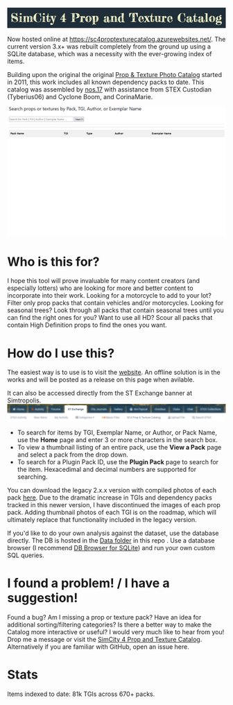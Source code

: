 ![Header](wwwroot/img/head.jpg)

Now hosted online at https://sc4proptexturecatalog.azurewebsites.net/. The current version 3.x+ was rebuilt completely from the ground up using a SQLite database, which was a necessity with the ever-growing index of items.

Building upon the original the original [Prop & Texture Photo Catalog](https://sc4devotion.com/forums/index.php?board=415.0) started in 2011, this work includes all known dependency packs to date. This catalog was assembled by [nos.17](https://community.simtropolis.com/profile/455740-nos17/) with assistance from STEX Custodian (Tyberius06) and Cyclone Boom, and CorinaMarie.

![Example](wwwroot/img/preview.gif)

# Who is this for?
I hope this tool will prove invaluable for many content creators (and especially lotters) who are looking for more and better content to incorporate into their work. Looking for a motorcycle to add to your lot? Filter only prop packs that contain vehicles and/or motorcycles. Looking for seasonal trees? Look through all packs that contain seasonal trees until you can find the right ones for you? Want to use all HD? Scour all packs that contain High Definition props to find the ones you want.

# How do I use this?
The easiest way is to use is to visit the [website](https://sc4proptexturecatalog.azurewebsites.net/). An offline solution is in the works and will be posted as a release on this page when avilable.

It can also be accessed directly from the ST Exchange banner at Simtropolis.
![ST Banner](wwwroot/img/STbanner.png)

- To search for items by TGI, Exemplar Name, or Author, or Pack Name, use the **Home** page and enter 3 or more characters in the search box.
- To view a thumbnail listing of an entire pack, use the **View a Pack** page and select a pack from the drop down.
- To search for a Plugin Pack ID, use the **Plugin Pack** page to search for the item. Hexacedimal and decimal numbers are supported for searching.


You can download the legacy 2.x.x version with compiled photos of each pack [here](https://github.com/noah-severyn/SC4PropTextureCatalog/releases/tag/2.2.2). Due to the dramatic increase in TGIs and dependency packs tracked in this newer version, I have discontinued the images of each prop pack. Adding thumbnail photos of each TGI is on the roadmap, which will ultimately replace that functionality included in the legacy version.

If you'd like to do your own analysis against the dataset, use the database directly. The DB is hosted in the [Data folder](https://github.com/noah-severyn/SC4PropTextureCatalog/tree/main/Data) in this repo . Use a database browser (I recommend [DB Browser for SQLite](https://sqlitebrowser.org/)) and run your own custom SQL queries.

# I found a problem! / I have a suggestion!
Found a bug? Am I missing a prop or texture pack? Have an idea for additional sorting/filtering categories? Is there a better way to make the Catalog more interactive or useful? I would very much like to hear from you! Drop me a message or visit the [SimCity 4 Prop and Texture Catalog](https://community.simtropolis.com/forums/topic/758501-simcity-4-prop-and-texture-catalogue-by-stex-custodian/). Alternatively if you are familiar with GitHub, open an issue here.

# Stats
Items indexed to date: 81k TGIs across 670+ packs.
